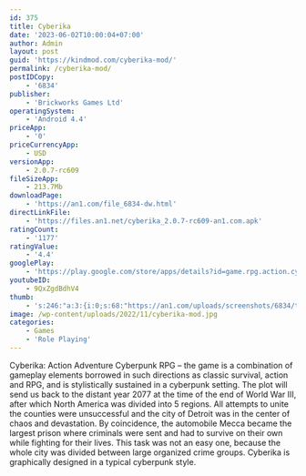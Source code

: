 ```yaml
---
id: 375
title: Cyberika
date: '2023-06-02T10:00:04+07:00'
author: Admin
layout: post
guid: 'https://kindmod.com/cyberika-mod/'
permalink: /cyberika-mod/
postIDCopy:
    - '6834'
publisher:
    - 'Brickworks Games Ltd'
operatingSystem:
    - 'Android 4.4'
priceApp:
    - '0'
priceCurrencyApp:
    - USD
versionApp:
    - 2.0.7-rc609
fileSizeApp:
    - 213.7Mb
downloadPage:
    - 'https://an1.com/file_6834-dw.html'
directLinkFile:
    - 'https://files.an1.net/cyberika_2.0.7-rc609-an1.com.apk'
ratingCount:
    - '1177'
ratingValue:
    - '4.4'
googlePlay:
    - 'https://play.google.com/store/apps/details?id=game.rpg.action.cyber'
youtubeID:
    - 9QxZgdBdhV4
thumb:
    - 's:246:"a:3:{i:0;s:68:"https://an1.com/uploads/screenshots/6834/thumbs/cyberika-528399.webp";i:1;s:68:"https://an1.com/uploads/screenshots/6834/thumbs/cyberika-560758.webp";i:2;s:68:"https://an1.com/uploads/screenshots/6834/thumbs/cyberika-149163.webp";}";'
image: /wp-content/uploads/2022/11/cyberika-mod.jpg
categories:
    - Games
    - 'Role Playing'
---
```


Cyberika: Action Adventure Cyberpunk RPG – the game is a combination of gameplay elements borrowed in such directions as classic survival, action and RPG, and is stylistically sustained in a cyberpunk setting. The plot will send us back to the distant year 2077 at the time of the end of World War III, after which North America was divided into 5 regions. All attempts to unite the counties were unsuccessful and the city of Detroit was in the center of chaos and devastation. By coincidence, the automobile Mecca became the largest prison where criminals were sent and had to survive on their own while fighting for their lives. This task was not an easy one, because the whole city was divided between large organized crime groups. Cyberika is graphically designed in a typical cyberpunk style.